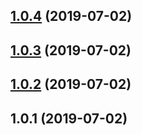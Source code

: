 <a name="1.0.4"></a>
## [1.0.4](https://github.com/imcuttle/my-runner/compare/v1.0.3...v1.0.4) (2019-07-02)



<a name="1.0.3"></a>
## [1.0.3](https://github.com/imcuttle/my-runner/compare/v1.0.2...v1.0.3) (2019-07-02)



<a name="1.0.2"></a>
## [1.0.2](https://github.com/imcuttle/my-runner/compare/v1.0.1...v1.0.2) (2019-07-02)



<a name="1.0.1"></a>
## 1.0.1 (2019-07-02)



